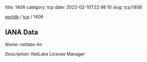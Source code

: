 title: 1406
category: tcp
date: 2022-02-10T22:46:10
slug: tcp/1406

[portdb](/) / [tcp](/category/tcp.html) / 1406


## IANA Data

_Name:_ netlabs-lm

_Description:_ NetLabs License Manager

